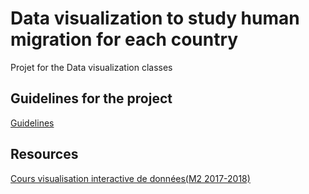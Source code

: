 # Data visualization to study human migration for each country
Projet for the Data visualization classes 

## Guidelines for the project
[Guidelines](https://lyondataviz.github.io/teaching/lyon1-m2/2017/projets.html)

## Resources
[Cours visualisation interactive de données(M2 2017-2018)](https://lyondataviz.github.io/teaching/lyon1-m2/2017/)
